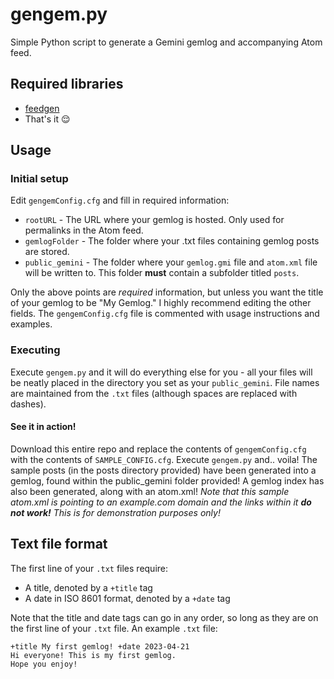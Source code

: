 # gengem.py
Simple Python script to generate a Gemini gemlog and accompanying Atom feed.
## Required libraries
* [feedgen](https://pypi.org/project/feedgen/)
* That's it 😌

## Usage
### Initial setup
Edit `gengemConfig.cfg` and fill in required information:
* `rootURL` -  The URL where your gemlog is hosted. Only used for permalinks in the Atom feed.
* `gemlogFolder` - The folder where your .txt files containing gemlog posts are stored.
* `public_gemini` - The folder where your `gemlog.gmi` file and `atom.xml` file will be written to. This folder **must** contain a subfolder titled `posts`.

Only the above points are *required* information, but unless you want the title of your gemlog to be "My Gemlog." I highly recommend editing the other fields. The `gengemConfig.cfg` file is commented with usage instructions and examples.
### Executing
Execute `gengem.py` and it will do everything else for you - all your files will be neatly placed in the directory you set as your `public_gemini`. File names are maintained from the `.txt` files (although spaces are replaced with dashes).
#### See it in action!
Download this entire repo and replace the contents of `gengemConfig.cfg` with the contents of `SAMPLE_CONFIG.cfg`. Execute `gengem.py` and.. voila! The sample posts (in the posts directory provided) have been generated into a gemlog, found within the public_gemini folder provided! A gemlog index has also been generated, along with an atom.xml! *Note that this sample atom.xml is pointing to an example.com domain and the links within it **do not work!** This is for demonstration purposes only!*

## Text file format
The first line of your `.txt` files require:
* A title, denoted by a `+title` tag
* A date in ISO 8601 format, denoted by a `+date` tag

Note that the title and date tags can go in any order, so long as they are on the first line of your `.txt` file.
An example `.txt` file:
```
+title My first gemlog! +date 2023-04-21
Hi everyone! This is my first gemlog.
Hope you enjoy!
```